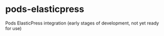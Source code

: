 # pods-elasticpress
Pods ElasticPress integration (early stages of development, not yet ready for use)
